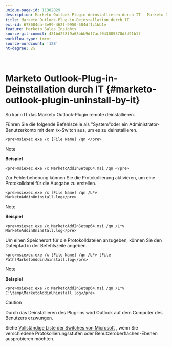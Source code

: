 ```yaml
---
unique-page-id: 11382829
description: Marketo Outlook-Plugin deinstallieren durch IT - Marketo Docs - Produktdokumentation
title: Marketo Outlook-Plug-in-Deinstallation durch IT
exl-id: 678684da-3e99-462f-9950-504df1c1bb1e
feature: Marketo Sales Insights
source-git-commit: 431bd258f9a68bbb9df7acf043085578d3d91b1f
workflow-type: tm+mt
source-wordcount: '128'
ht-degree: 2%

---
```


# Marketo Outlook-Plug-in-Deinstallation durch IT {#marketo-outlook-plugin-uninstall-by-it}

So kann IT das Marketo Outlook-Plugin remote deinstallieren.

Führen Sie die folgende Befehlszeile als &quot;System&quot;oder ein Administrator-Benutzerkonto mit dem /x-Switch aus, um es zu deinstallieren.

`<pre>msiexec.exe /x [File Name] /qn </pre>`

>[!NOTE]
>
>**Beispiel**
>
>`<pre>msiexec.exe /x MarketoAddInSetup64.msi /qn </pre>`

Zur Fehlerbehebung können Sie die Protokollierung aktivieren, um eine Protokolldatei für die Ausgabe zu erstellen.

`<pre>msiexec.exe /x [File Name] /qn /L*v MarketoAddinUninstall.log</pre>`

>[!NOTE]
>
>**Beispiel**
>
>`<pre>msiexec.exe /x MarketoAddInSetup64.msi /qn /L*v MarketoAddinUninstall.log</pre>`

Um einen Speicherort für die Protokolldateien anzugeben, können Sie den Dateipfad in der Befehlszeile angeben.

`<pre>msiexec.exe /x [File Name] /qn /L*v [File Path]MarketoAddinUninstall.log</pre>`

>[!NOTE]
>
>**Beispiel**
>
>`<pre>msiexec.exe /x MarketoAddInSetup64.msi /qn /L*v C:\temp\MarketoAddinUninstall.log</pre>`

>[!CAUTION]
>
>Durch das Deinstallieren des Plug-ins wird Outlook auf dem Computer des Benutzers erzwungen.

Siehe [Vollständige Liste der Switches von Microsoft](https://support.microsoft.com/en-us/office/command-line-switches-for-microsoft-office-products-079164cd-4ef5-4178-b235-441737deb3a6) , wenn Sie verschiedene Protokollierungsstufen oder Benutzeroberflächen-Ebenen ausprobieren möchten.
